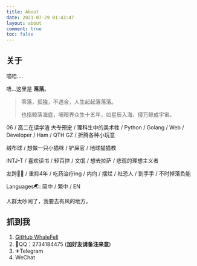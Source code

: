 ```yaml
---
title: About
date: 2021-07-29 01:43:47
layout: about
comment: true
toc: false
---
```


## 关于

喵唔....

唔...这里是 **落落**。

> 零落，孤独，不遇合，人生起起落落落。
>
> 也指鲸落海底，哺暗界众生十五年，如星辰入海，侵万鲸成宇宙。

06 / 高二在读学渣 ~~大专预定~~ / 理科生中的美术牲 / Python / Golang / Web / Developer / Ham / QTH GZ / 折腾各种小玩意

绒布球 / 想做一只小猫咪 / 铲屎官 / 地球猫猫教

INTJ-T / 喜欢读书 / 轻百控 / 文氓 / 想去拉萨 / 悲观的理想主义者

友跨🏳️‍⚧️ / 重抑4年 / 吃药治疗ing / 内向 / 摆烂 / 社恐人 / 割手手 / 不时掉落负能

Languages🌏: 简中 / 繁中 / EN

人群太吵闹了，我要去有风的地方。

## 抓到我

1. [GitHub WhaleFell](https://github.com/whalefell)
2. 🐧QQ：2734184475 (**加好友请备注来意**)
3. ✈Telegram
4. WeChat
